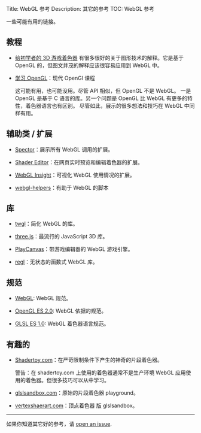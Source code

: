Title: WebGL 参考
Description: 其它的参考
TOC: WebGL 参考

一些可能有用的链接。

## 教程

* [给初学者的 3D 游戏着色器](https://lettier.github.io/3d-game-shaders-for-beginners/)
  有很多很好的关于图形技术的解释。它是基于 OpenGL 的，但图文并茂的解释应该很容易应用到 WebGL 中。

* [学习 OpenGL](https://learnopengl.com/)：现代 OpenGl 课程

  这可能有用，也可能没用。尽管 API 相似，但 OpenGL 不是 WebGL。
  一是 OpenGL 是基于 C 语言的库。另一个问题是 OpenGL 比 WebGL 有更多的特性，着色器语言也有区别。
  尽管如此，展示的很多想法和技巧在 WebGL 中同样有用。

## 辅助类 / 扩展

* [Spector](https://chrome.google.com/webstore/detail/spectorjs/denbgaamihkadbghdceggmchnflmhpmk?hl=en)：展示所有 WebGL 调用的扩展。

* [Shader Editor](https://chrome.google.com/webstore/detail/shader-editor/ggeaidddejpbakgafapihjbgdlbbbpob?hl=en)：在网页实时预览和编辑着色器的扩展。

* [WebGL Insight](https://chrome.google.com/webstore/detail/webgl-insight/djdcbmfacaaocoomokenoalbomllhnko?hl=en)：可视化 WebGL 使用情况的扩展。

* [webgl-helpers](https://greggman.github.io/webgl-helpers/)：有助于 WebGL 的脚本

## 库

* [twgl](https://twgljs.org)：简化 WebGL 的库。

* [three.js](https://threejs.org)：最流行的 JavaScript 3D 库。

* [PlayCanvas](https://playcanvas.com/)：带游戏编辑器的 WebGL 游戏引擎。

* [regl](https://regl.party/)：无状态的函数式 WebGL 库。

## 规范

* [WebGL](https://www.khronos.org/registry/webgl/specs/latest/1.0/): WebGL 规范。

* [OpenGL ES 2.0](https://www.khronos.org/registry/OpenGL/specs/es/2.0/es_full_spec_2.0.pdf): WebGL 依据的规范。

* [GLSL ES 1.0](https://www.khronos.org/files/opengles_shading_language.pdf): WebGL 着色器语言规范。

## 有趣的

* [Shadertoy.com](https://shadertoy.com)：在严苛限制条件下产生的神奇的片段着色器。

  警告：在 shadertoy.com 上使用的着色器通常不是生产环境 WebGL 应用使用的着色器。但很多技巧可以从中学习。

* [glslsandbox.com](https://glslsandbox.com)：原始的片段着色器 playground。

* [vertexshaerart.com](https://vertexshaderart.com)：顶点着色器 版 glslsandbox。

---

如果你知道其它好的参考，请 [open an issue](https://github.com/gfxfundamentals/webgl-fundamentals/issues).
